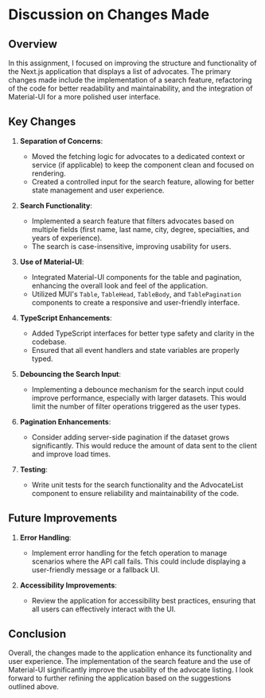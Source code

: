 # Discussion on Changes Made

## Overview

In this assignment, I focused on improving the structure and functionality of the Next.js application that displays a list of advocates. The primary changes made include the implementation of a search feature, refactoring of the code for better readability and maintainability, and the integration of Material-UI for a more polished user interface.

## Key Changes

1. **Separation of Concerns**:
   - Moved the fetching logic for advocates to a dedicated context or service (if applicable) to keep the component clean and focused on rendering.
   - Created a controlled input for the search feature, allowing for better state management and user experience.

2. **Search Functionality**:
   - Implemented a search feature that filters advocates based on multiple fields (first name, last name, city, degree, specialties, and years of experience).
   - The search is case-insensitive, improving usability for users.

3. **Use of Material-UI**:
   - Integrated Material-UI components for the table and pagination, enhancing the overall look and feel of the application.
   - Utilized MUI's `Table`, `TableHead`, `TableBody`, and `TablePagination` components to create a responsive and user-friendly interface.

4. **TypeScript Enhancements**:
   - Added TypeScript interfaces for better type safety and clarity in the codebase.
   - Ensured that all event handlers and state variables are properly typed.

5. **Debouncing the Search Input**:
   - Implementing a debounce mechanism for the search input could improve performance, especially with larger datasets. This would limit the number of filter operations triggered as the user types.

6. **Pagination Enhancements**:
   - Consider adding server-side pagination if the dataset grows significantly. This would reduce the amount of data sent to the client and improve load times.

7. **Testing**:
   - Write unit tests for the search functionality and the AdvocateList component to ensure reliability and maintainability of the code.

## Future Improvements

1. **Error Handling**:
   - Implement error handling for the fetch operation to manage scenarios where the API call fails. This could include displaying a user-friendly message or a fallback UI.

2. **Accessibility Improvements**:
   - Review the application for accessibility best practices, ensuring that all users can effectively interact with the UI.

## Conclusion

Overall, the changes made to the application enhance its functionality and user experience. The implementation of the search feature and the use of Material-UI significantly improve the usability of the advocate listing. I look forward to further refining the application based on the suggestions outlined above.